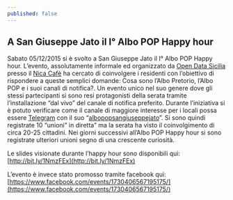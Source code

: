 ```yaml
---
published: false
---
```



## A San Giuseppe Jato il I° Albo POP Happy hour

Sabato 05/12/2015 si è svolto a San Giuseppe Jato il I° Albo POP Happy hour. L’evento, assolutamente informale ed organizzato da [Open Data Sicilia](http://opendatasicilia.it/) presso il [Nica Cafè](https://www.facebook.com/NICA-caf%C3%A9-125338340962480/?fref=ts) ha cercato di coinvolgere i residenti con l’obiettivo di rispondere a queste semplici domande: Cosa sono l’Albo Pretorio, l’Albo POP e i suoi canali di notifica?. Un evento unico nel suo genere dove gli stessi partecipanti si sono resi protagonisti della serata tramite l’installazione “dal vivo” del canale di notifica preferito. 
Durante l’iniziativa si è potuto verificare come il canale di maggiore interesse per i locali possa essere [Telegram](https://telegram.org/) con il suo “[albopopsangiuseppejato](https://telegram.me/albopretoriosangiuseppejato)”. Si sono quindi registrate 10 “unioni” in diretta” ma la serata ha visto il coinvolgimento di circa 20-25 cittadini. Nei giorni successivi all’Albo POP Happy hour si sono registrate ulteriori unioni segno di una crescente curiosità.

Le slides visionate durante l’happy hour sono disponibili qui:
[http://bit.ly/1NmzFEx](http://bit.ly/1NmzFEx)

L’evento è invece stato promosso tramite facebook qui: [https://www.facebook.com/events/1730406567195175/](https://www.facebook.com/events/1730406567195175/)
